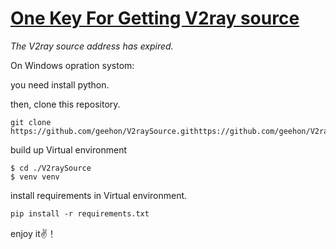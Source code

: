 # [One Key For Getting V2ray source](https://geehon.github.io/V2raySource/)

*The V2ray source address has expired.*

On Windows opration systom:

you need install python.

then, clone this repository.

```
git clone https://github.com/geehon/V2raySource.githttps://github.com/geehon/V2raySource.git
```

build up Virtual environment

```
$ cd ./V2raySource
$ venv venv
```

install requirements in Virtual environment.

```
pip install -r requirements.txt
```

enjoy it✌！
